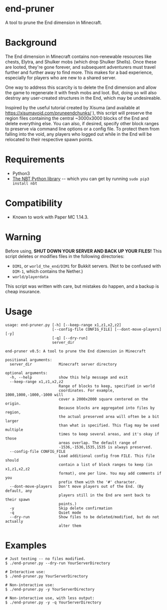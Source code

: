 # end-pruner
A tool to prune the End dimension in Minecraft.

# Background
The End dimension in Minecraft contains non-renewable resources like chests,
Elytra, and Shulker mobs (which drop Shulker Shells).  Once these are looted,
they're gone forever, and subsequent adventurers must travel further and further
away to find more.  This makes for a bad experience, especially for players
who are new to a shared server.

One way to address this scarcity is to delete the End dimension and allow the
game to regenerate it with fresh mobs and loot.  But, doing so will also
destroy any user-created structures in the End, which may be undesireable.

Inspired by the useful tutorial created by Xisuma (and available at
https://xisumavoid.com/pruneendchunks/ ), this script will preserve the region
files containing the central ~3000x3000 blocks of the End and delete everything
else.  You can also, if desired, specify other block ranges to preserve via
command line options or a config file.  To protect them from falling into the void,
any players who logged out while in the End will be relocated to their respective
spawn points.

# Requirements
* Python3
* [The NBT Python library](https://pypi.org/project/NBT/) -- which you can get
by running `sudo pip3 install nbt`


# Compatibility
* Known to work with Paper MC 1.14.3.

# Warning
Before using, **SHUT DOWN YOUR SERVER AND BACK UP YOUR FILES!**
This script deletes or modifies files in the following directories:
* `DIM1`, or `world_the_end/DIM1` for Bukkit servers.  (Not to be confused with
`DIM-1`, which contains the Nether.)
* `world/playerdata`

This script was written with care, but mistakes do happen, and a backup is
cheap insurance.

# Usage
```
usage: end-pruner.py [-h] [--keep-range x1,z1,x2,z2]
                     [--config-file CONFIG_FILE] [--dont-move-players] [-y]
                     [-q] [--dry-run]
                     server_dir

end-pruner v0.5: A tool to prune the End dimension in Minecraft

positional arguments:
  server_dir            Minecraft server directory

optional arguments:
  -h, --help            show this help message and exit
  --keep-range x1,z1,x2,z2
                        Range of blocks to keep, specified in world
                        coordinates. For example, 1000,1000,-1000,-1000 will
                        cover a 2000x2000 square centered on the origin.
                        Because blocks are aggregated into files by region,
                        the actual preserved area will often be a bit larger
                        than what is specified. This flag may be used multiple
                        times to keep several areas, and it's okay if those
                        areas overlap. The default range of
                        -1536,-1536,1535,1535 is always preserved.
  --config-file CONFIG_FILE
                        Load additional config from FILE. This file should
                        contain a list of block ranges to keep (in x1,z1,x2,z2
                        format), one per line. You may add comments if you
                        prefix them with the '#' character.
  --dont-move-players   Don't move players out of the End. (By default, any
                        players still in the End are sent back to their spawn
                        points.)
  -y                    Skip delete confirmation
  -q                    Quiet mode
  --dry-run             Show files to be deleted/modified, but do not actually
                        alter them
```

# Examples
```
# Just testing -- no files modified.
$ ./end-pruner.py --dry-run YourServerDirectory

# Interactive use:
$ ./end-pruner.py YourServerDirectory

# Non-interactive use:
$ ./end-pruner.py -y YourServerDirectory

# Non-interactive use, with less output:
$ ./end-pruner.py -y -q YourServerDirectory
```
